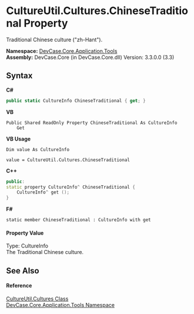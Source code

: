 # CultureUtil.Cultures.ChineseTraditional Property 
 

Traditional Chinese culture ("zh-Hant").

**Namespace:**&nbsp;<a href="N_DevCase_Core_Application_Tools">DevCase.Core.Application.Tools</a><br />**Assembly:**&nbsp;DevCase.Core (in DevCase.Core.dll) Version: 3.3.0.0 (3.3)

## Syntax

**C#**<br />
``` C#
public static CultureInfo ChineseTraditional { get; }
```

**VB**<br />
``` VB
Public Shared ReadOnly Property ChineseTraditional As CultureInfo
	Get
```

**VB Usage**<br />
``` VB Usage
Dim value As CultureInfo

value = CultureUtil.Cultures.ChineseTraditional

```

**C++**<br />
``` C++
public:
static property CultureInfo^ ChineseTraditional {
	CultureInfo^ get ();
}
```

**F#**<br />
``` F#
static member ChineseTraditional : CultureInfo with get

```


#### Property Value
Type: CultureInfo<br />The Traditional Chinese culture.

## See Also


#### Reference
<a href="T_DevCase_Core_Application_Tools_CultureUtil_Cultures">CultureUtil.Cultures Class</a><br /><a href="N_DevCase_Core_Application_Tools">DevCase.Core.Application.Tools Namespace</a><br />